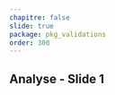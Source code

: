 ```yaml
---
chapitre: false
slide: true
package: pkg_validations
order: 300
---
```


<!-- new slide -->

## Analyse  - Slide 1
